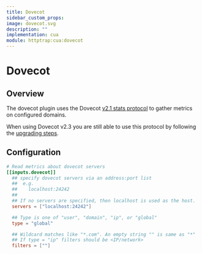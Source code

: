 ```yaml
---
title: Dovecot
sidebar_custom_props:
image: dovecot.svg
description: ""
implementation: cua
module: httptrap:cua:dovecot
---
```


# Dovecot

## Overview

The dovecot plugin uses the Dovecot [v2.1 stats protocol](http://wiki2.dovecot.org/Statistics/Old) to gather
metrics on configured domains.

When using Dovecot v2.3 you are still able to use this protocol by following
the [upgrading steps](https://wiki2.dovecot.org/Upgrading/2.3#Statistics_Redesign).

## Configuration

```toml
# Read metrics about dovecot servers
[[inputs.dovecot]]
  ## specify dovecot servers via an address:port list
  ##  e.g.
  ##    localhost:24242
  ##
  ## If no servers are specified, then localhost is used as the host.
  servers = ["localhost:24242"]

  ## Type is one of "user", "domain", "ip", or "global"
  type = "global"

  ## Wildcard matches like "*.com". An empty string "" is same as "*"
  ## If type = "ip" filters should be <IP/network>
  filters = [""]
```
